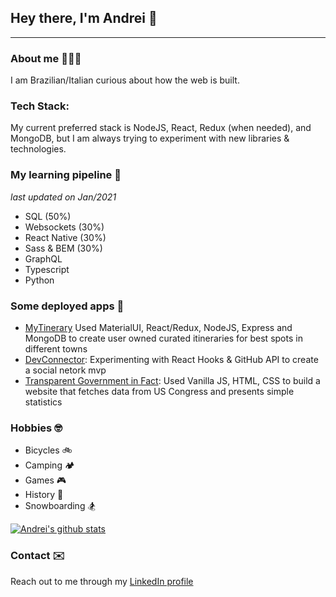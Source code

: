 ## Hey there, I'm Andrei 👋 

---

### About me 👨🏻‍💻
I am Brazilian/Italian curious about how the web is built. 

### Tech Stack:
My current preferred stack is NodeJS, React, Redux (when needed), and MongoDB, but I am always trying to experiment with new libraries & technologies.

### My learning pipeline 🌱
*last updated on Jan/2021*
- SQL (50%)
- Websockets (30%)
- React Native (30%)
- Sass & BEM (30%)
- GraphQL
- Typescript
- Python

### Some deployed apps 🚀
- [MyTinerary](https://mytinerary-ac.herokuapp.com/) Used MaterialUI, React/Redux, NodeJS, Express and MongoDB to create user owned curated itineraries for best spots in different towns
- [DevConnector](https://devconnector-ac.herokuapp.com/profile/5e74b94cdb8e42859be4567a): Experimenting with React Hooks & GitHub API to create a social netork mvp
- [Transparent Government in Fact](https://andrei-ce.github.io/TGiF/): Used Vanilla JS, HTML, CSS to build a website that fetches data from US Congress and presents simple statistics

### Hobbies 🤓
- Bicycles 🚲 
- Camping 🏕
- Games 🎮
- History 📖
- Snowboarding 🏂

[![Andrei's github stats](https://github-readme-stats.vercel.app/api?username=andrei-ce)](https://github.com/andrei-ce/github-readme-stats)

### Contact ✉️
Reach out to me through my [LinkedIn profile](https://www.linkedin.com/in/andreice/)
